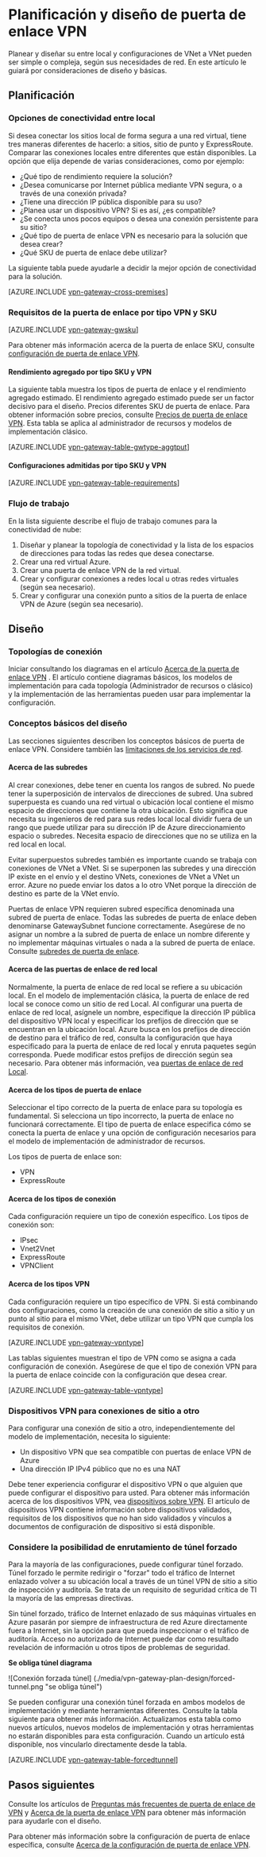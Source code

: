 <properties 
   pageTitle="Diseño y planificación de la puerta de enlace VPN | Microsoft Azure"
   description="Obtenga más información sobre la planificación de puerta de enlace VPN y diseño para entre local, híbrido y conexiones de VNet a VNet"
   services="vpn-gateway"
   documentationCenter="na"
   authors="cherylmc"
   manager="carmonm"
   editor=""
   tags="azure-service-management,azure-resource-manager"/>
<tags 
   ms.service="vpn-gateway"
   ms.devlang="na"
   ms.topic="article"
   ms.tgt_pltfrm="na"
   ms.workload="infrastructure-services"
   ms.date="10/18/2016"
   ms.author="cherylmc"/>

# <a name="planning-and-design-for-vpn-gateway"></a>Planificación y diseño de puerta de enlace VPN

Planear y diseñar su entre local y configuraciones de VNet a VNet pueden ser simple o compleja, según sus necesidades de red. En este artículo le guiará por consideraciones de diseño y básicas.

## <a name="planning"></a>Planificación


### <a name="compare"></a>Opciones de conectividad entre local

Si desea conectar los sitios local de forma segura a una red virtual, tiene tres maneras diferentes de hacerlo: a sitios, sitio de punto y ExpressRoute. Comparar las conexiones locales entre diferentes que están disponibles. La opción que elija depende de varias consideraciones, como por ejemplo:


- ¿Qué tipo de rendimiento requiere la solución?
- ¿Desea comunicarse por Internet pública mediante VPN segura, o a través de una conexión privada?
- ¿Tiene una dirección IP pública disponible para su uso?
- ¿Planea usar un dispositivo VPN? Si es así, ¿es compatible?
- ¿Se conecta unos pocos equipos o desea una conexión persistente para su sitio?
- ¿Qué tipo de puerta de enlace VPN es necesario para la solución que desea crear?
- ¿Qué SKU de puerta de enlace debe utilizar?


La siguiente tabla puede ayudarle a decidir la mejor opción de conectividad para la solución.


[AZURE.INCLUDE [vpn-gateway-cross-premises](../../includes/vpn-gateway-cross-premises-include.md)]



### <a name="gwrequire"></a>Requisitos de la puerta de enlace por tipo VPN y SKU

[AZURE.INCLUDE [vpn-gateway-gwsku](../../includes/vpn-gateway-gwsku-include.md)]

Para obtener más información acerca de la puerta de enlace SKU, consulte [configuración de puerta de enlace VPN](vpn-gateway-about-vpn-gateway-settings.md#gwsku).

#### <a name="aggregate-throughput-by-sku-and-vpn-type"></a>Rendimiento agregado por tipo SKU y VPN

La siguiente tabla muestra los tipos de puerta de enlace y el rendimiento agregado estimado. El rendimiento agregado estimado puede ser un factor decisivo para el diseño.
Precios diferentes SKU de puerta de enlace. Para obtener información sobre precios, consulte [Precios de puerta de enlace VPN](https://azure.microsoft.com/pricing/details/vpn-gateway/). Esta tabla se aplica al administrador de recursos y modelos de implementación clásico.

[AZURE.INCLUDE [vpn-gateway-table-gwtype-aggtput](../../includes/vpn-gateway-table-gwtype-aggtput-include.md)] 

#### <a name="supported-configurations-by-sku-and-vpn-type"></a>Configuraciones admitidas por tipo SKU y VPN

[AZURE.INCLUDE [vpn-gateway-table-requirements](../../includes/vpn-gateway-table-requirements-include.md)] 

### <a name="wf"></a>Flujo de trabajo

En la lista siguiente describe el flujo de trabajo comunes para la conectividad de nube:

1.  Diseñar y planear la topología de conectividad y la lista de los espacios de direcciones para todas las redes que desea conectarse.
2.  Crear una red virtual Azure. 
3.  Crear una puerta de enlace VPN de la red virtual.
4.  Crear y configurar conexiones a redes local u otras redes virtuales (según sea necesario).
5.  Crear y configurar una conexión punto a sitios de la puerta de enlace VPN de Azure (según sea necesario).
 

## <a name="design"></a>Diseño

### <a name="topologies"></a>Topologías de conexión

Iniciar consultando los diagramas en el artículo [Acerca de la puerta de enlace VPN](vpn-gateway-about-vpngateways.md) . El artículo contiene diagramas básicos, los modelos de implementación para cada topología (Administrador de recursos o clásico) y la implementación de las herramientas pueden usar para implementar la configuración.   

### <a name="designbasics"></a>Conceptos básicos del diseño

Las secciones siguientes describen los conceptos básicos de puerta de enlace VPN. Considere también las [limitaciones de los servicios de red](../articles/azure-subscription-service-limits.md#networking-limits).


#### <a name="subnets"></a>Acerca de las subredes

Al crear conexiones, debe tener en cuenta los rangos de subred. No puede tener la superposición de intervalos de direcciones de subred. Una subred superpuesta es cuando una red virtual o ubicación local contiene el mismo espacio de direcciones que contiene la otra ubicación. Esto significa que necesita su ingenieros de red para sus redes local local dividir fuera de un rango que puede utilizar para su dirección IP de Azure direccionamiento espacio o subredes. Necesita espacio de direcciones que no se utiliza en la red local en local. 

Evitar superpuestos subredes también es importante cuando se trabaja con conexiones de VNet a VNet. Si se superponen las subredes y una dirección IP existe en el envío y el destino VNets, conexiones de VNet a VNet un error. Azure no puede enviar los datos a lo otro VNet porque la dirección de destino es parte de la VNet envío. 

Puertas de enlace VPN requieren subred específica denominada una subred de puerta de enlace. Todas las subredes de puerta de enlace deben denominarse GatewaySubnet funcione correctamente. Asegúrese de no asignar un nombre a la subred de puerta de enlace un nombre diferente y no implementar máquinas virtuales o nada a la subred de puerta de enlace. Consulte [subredes de puerta de enlace](vpn-gateway-about-vpn-gateway-settings.md#gwsub).

#### <a name="local"></a>Acerca de las puertas de enlace de red local

Normalmente, la puerta de enlace de red local se refiere a su ubicación local. En el modelo de implementación clásica, la puerta de enlace de red local se conoce como un sitio de red Local. Al configurar una puerta de enlace de red local, asígnele un nombre, especifique la dirección IP pública del dispositivo VPN local y especificar los prefijos de dirección que se encuentran en la ubicación local. Azure busca en los prefijos de dirección de destino para el tráfico de red, consulta la configuración que haya especificado para la puerta de enlace de red local y enruta paquetes según corresponda. Puede modificar estos prefijos de dirección según sea necesario. Para obtener más información, vea [puertas de enlace de red Local](vpn-gateway-about-vpn-gateway-settings.md#lng).


#### <a name="gwtype"></a>Acerca de los tipos de puerta de enlace

Seleccionar el tipo correcto de la puerta de enlace para su topología es fundamental. Si selecciona un tipo incorrecto, la puerta de enlace no funcionará correctamente. El tipo de puerta de enlace especifica cómo se conecta la puerta de enlace y una opción de configuración necesarios para el modelo de implementación de administrador de recursos.

Los tipos de puerta de enlace son:

- VPN
- ExpressRoute

#### <a name="connectiontype"></a>Acerca de los tipos de conexión

Cada configuración requiere un tipo de conexión específico. Los tipos de conexión son:

- IPsec
- Vnet2Vnet
- ExpressRoute
- VPNClient


#### <a name="vpntype"></a>Acerca de los tipos VPN

Cada configuración requiere un tipo específico de VPN. Si está combinando dos configuraciones, como la creación de una conexión de sitio a sitio y un punto al sitio para el mismo VNet, debe utilizar un tipo VPN que cumpla los requisitos de conexión.

[AZURE.INCLUDE [vpn-gateway-vpntype](../../includes/vpn-gateway-vpntype-include.md)] 

Las tablas siguientes muestran el tipo de VPN como se asigna a cada configuración de conexión. Asegúrese de que el tipo de conexión VPN para la puerta de enlace coincide con la configuración que desea crear. 


[AZURE.INCLUDE [vpn-gateway-table-vpntype](../../includes/vpn-gateway-table-vpntype-include.md)] 

### <a name="devices"></a>Dispositivos VPN para conexiones de sitio a otro

Para configurar una conexión de sitio a otro, independientemente del modelo de implementación, necesita lo siguiente:

- Un dispositivo VPN que sea compatible con puertas de enlace VPN de Azure
- Una dirección IP IPv4 público que no es una NAT

Debe tener experiencia configurar el dispositivo VPN o que alguien que puede configurar el dispositivo para usted. Para obtener más información acerca de los dispositivos VPN, vea [dispositivos sobre VPN](vpn-gateway-about-vpn-devices.md). El artículo de dispositivos VPN contiene información sobre dispositivos validados, requisitos de los dispositivos que no han sido validados y vínculos a documentos de configuración de dispositivo si está disponible.

### <a name="forcedtunnel"></a>Considere la posibilidad de enrutamiento de túnel forzado

Para la mayoría de las configuraciones, puede configurar túnel forzado. Túnel forzado le permite redirigir o "forzar" todo el tráfico de Internet enlazado volver a su ubicación local a través de un túnel VPN de sitio a sitio de inspección y auditoría. Se trata de un requisito de seguridad crítica de TI la mayoría de las empresas directivas. 

Sin túnel forzado, tráfico de Internet enlazado de sus máquinas virtuales en Azure pasarán por siempre de infraestructura de red Azure directamente fuera a Internet, sin la opción para que pueda inspeccionar o el tráfico de auditoría. Acceso no autorizado de Internet puede dar como resultado revelación de información u otros tipos de problemas de seguridad.

**Se obliga túnel diagrama**

![Conexión forzada túnel] (./media/vpn-gateway-plan-design/forced-tunnel.png "se obliga túnel")

Se pueden configurar una conexión túnel forzada en ambos modelos de implementación y mediante herramientas diferentes. Consulte la tabla siguiente para obtener más información. Actualizamos esta tabla como nuevos artículos, nuevos modelos de implementación y otras herramientas no estarán disponibles para esta configuración. Cuando un artículo está disponible, nos vincularlo directamente desde la tabla.

[AZURE.INCLUDE [vpn-gateway-table-forcedtunnel](../../includes/vpn-gateway-table-forcedtunnel-include.md)] 



## <a name="next-steps"></a>Pasos siguientes

Consulte los artículos de [Preguntas más frecuentes de puerta de enlace de VPN](vpn-gateway-vpn-faq.md) y [Acerca de la puerta de enlace VPN](vpn-gateway-about-vpngateways.md) para obtener más información para ayudarle con el diseño.

Para obtener más información sobre la configuración de puerta de enlace específica, consulte [Acerca de la configuración de puerta de enlace VPN](vpn-gateway-about-vpn-gateway-settings.md).




